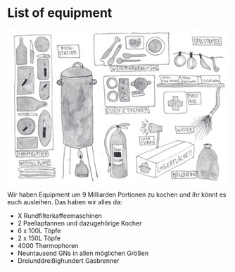 # List of equipment

![](images/KF_inventar.png)

Wir haben Equipment um 9 Milliarden Portionen zu kochen und ihr könnt es euch ausleihen. Das haben wir alles da:

* X Rundfilterkaffeemaschinen
* 2 Paellapfannen und dazugehörige Kocher
* 6 x 100L Töpfe
* 2 x 150L Töpfe
* 4000 Thermophoren
* Neuntausend GNs in allen möglichen Größen
* Dreiunddreißighundert Gasbrenner
